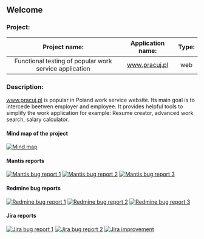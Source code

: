 ## Welcome



### Project:

|                 Project name:                          |  Application name: | Type: |
|                     :--:                               |        :--:        |  :--: |
| Functional testing of popular work service application |   www.pracuj.pl    |  web  |


### Description:

  www.pracuj.pl is popular in Poland work service website. Its main goal is to intercede beetwen employer and employee. It provides helpful tools to simplify the work application for example: Resume creator, advanced work search, salary calculator.

#### Mind map of the project

[![Mind map](https://eriziel.github.io/portfolio/Images/Mind_map.png)](https://eriziel.github.io/portfolio/Images/Mind_map.png)


#### Mantis reports

[![Mantis bug report 1](https://eriziel.github.io/portfolio/Images/Mantis_bug_report_1.png)](https://eriziel.github.io/portfolio/Images/Mantis_bug_report_1.png)
[![Mantis bug report 2](https://eriziel.github.io/portfolio/Images/Mantis_bug_report_2.png)](https://eriziel.github.io/portfolio/Images/Mantis_bug_report_2.png)
[![Mantis bug report 3](https://eriziel.github.io/portfolio/Images/Mantis_improvement.png)](https://eriziel.github.io/portfolio/Images/Mantis_improvement.png)


#### Redmine bug reports

[![Redmine bug report 1](https://eriziel.github.io/portfolio/Images/Redmine_bug_report_1.png)](https://eriziel.github.io/portfolio/Images/Redmine_bug_report_1.png)
[![Redmine bug report 2](https://eriziel.github.io/portfolio/Images/Redmine_bug_report_2.png)](https://eriziel.github.io/portfolio/Images/Redmine_bug_report_2.png)
[![Redmine bug report 3](https://eriziel.github.io/portfolio/Images/Redmine_bug_report_3.png)](https://eriziel.github.io/portfolio/Images/Redmine_bug_report_3.png)


#### Jira reports

[![Jira bug report 1](https://eriziel.github.io/portfolio/Images/Jira_bug_report_1.png)](https://eriziel.github.io/portfolio/Images/Jira_bug_report_1.png)
[![Jira bug report 2](https://eriziel.github.io/portfolio/Images/Jira_bug_report_2.png)](https://eriziel.github.io/portfolio/Images/Jira_bug_report_2.png)
[![Jira improvement](https://eriziel.github.io/portfolio/Images/Jira_improvement.png)](https://eriziel.github.io/portfolio/Images/Jira_improvement.png)


